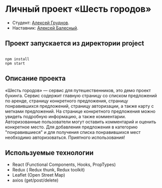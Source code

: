 # Личный проект «Шесть городов»

* Студент: [Алексей Груднов](https://up.htmlacademy.ru/react/7/user/1261489).
* Наставник: [Алексей Балесный](https://htmlacademy.ru/profile/id221665).

## Проект запускается из директории project

<code>
npm install
npm start
</code>

## Описание проекта

«Шесть городов» — сервис для путешественников, это демо проект букинга.
Сервис содержит главную страницу со списком предложений по аренде, страницу конкретного предложения, страницу понравившихся предложений, страницу авторизации, а также карту с метками предложений.
На странице конкретного предложения можно увидеть подробную информацию, а также комментарии. Авторизованные пользователи могут оставить комментарий и оценить конкретное место.
Для добавления предложения в категорию "понравившиеся" и для получения списка понравившихся мест необходимо авторизоваться.
Приятного использования!

## Используемые технологии

- React (Functional Components, Hooks, PropTypes)
- Redux ( Redux thunk, Redux toolkit)
- Leaflet (Open Street Map)
- axios (get/post/delete)
